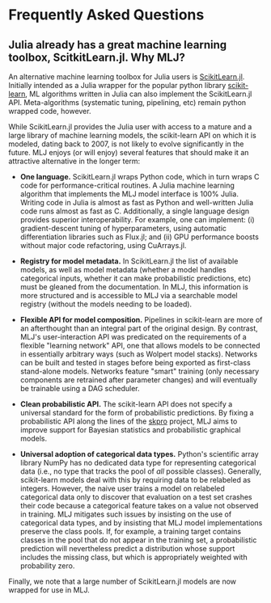 # Frequently Asked Questions

## Julia already has a great machine learning toolbox, ScitkitLearn.jl. Why MLJ?

An alternative machine learning toolbox for Julia users is
[ScikitLearn.jl](https://github.com/cstjean/ScikitLearn.jl). Initially
intended as a Julia wrapper for the popular python library
[scikit-learn](https://scikit-learn.org/stable/), ML algorithms
written in Julia can also implement the ScikitLearn.jl
API. Meta-algorithms (systematic tuning, pipelining, etc) remain
python wrapped code, however.

While ScikitLearn.jl provides the Julia user with access to a mature
and a large library of machine learning models, the scikit-learn API on
which it is modeled, dating back to 2007, is not likely to
evolve significantly in the future. MLJ enjoys (or will enjoy) several
features that should make it an attractive alternative in the longer
term:

- **One language.** ScikitLearn.jl wraps Python code, which in turn
  wraps C code for performance-critical routines. A Julia machine
  learning algorithm that implements the MLJ model interface is 100%
  Julia. Writing code in Julia is almost as fast as Python and
  well-written Julia code runs almost as fast as C. Additionally, a
  single language design provides superior interoperability. For
  example, one can implement: (i) gradient-descent tuning of
  hyperparameters, using automatic differentiation libraries such as
  Flux.jl; and (ii) GPU performance boosts without major code
  refactoring, using CuArrays.jl.

- **Registry for model metadata.** In ScikitLearn.jl the list of
  available models, as well as model metadata (whether a model handles
  categorical inputs, whether it can make probabilistic predictions,
  etc) must be gleaned from the documentation. In MLJ, this information is
  more structured and is accessible to MLJ via a searchable model
  registry (without the models needing to be loaded).

- **Flexible API for model composition.** Pipelines in scikit-learn
  are more of an afterthought than an integral part of the original
  design. By contrast, MLJ's user-interaction API was predicated on
  the requirements of a flexible "learning network" API, one that
  allows models to be connected in essentially arbitrary ways
  (such as Wolpert model stacks). Networks can be built
  and tested in stages before being exported as first-class
  stand-alone models. Networks feature "smart" training (only
  necessary components are retrained after parameter changes) and will
  eventually be trainable using a DAG scheduler.

- **Clean probabilistic API.** The scikit-learn API does not specify a
  universal standard for the form of probabilistic predictions. By
  fixing a probabilistic API along the lines of the
  [skpro](https://github.com/alan-turing-institute/skpro) project, MLJ
  aims to improve support for Bayesian statistics and probabilistic
  graphical models.

- **Universal adoption of categorical data types.** Python's
  scientific array library NumPy has no dedicated data type for
  representing categorical data (i.e., no type that tracks the pool of
  *all* possible classes). Generally, scikit-learn models deal with
  this by requiring data to be relabeled as integers. However, the
  naive user trains a model on relabeled categorical data only to
  discover that evaluation on a test set crashes their code because a
  categorical feature takes on a value not observed in training. MLJ
  mitigates such issues by insisting on the use of categorical data
  types, and by insisting that MLJ model implementations preserve the
  class pools. If, for example, a training target contains classes in
  the pool that do not appear in the training set, a
  probabilistic prediction will nevertheless predict a distribution
  whose support includes the missing class, but which is appropriately
  weighted with probability zero.

Finally, we note that a large number of ScikitLearn.jl models are now
wrapped for use in MLJ.
